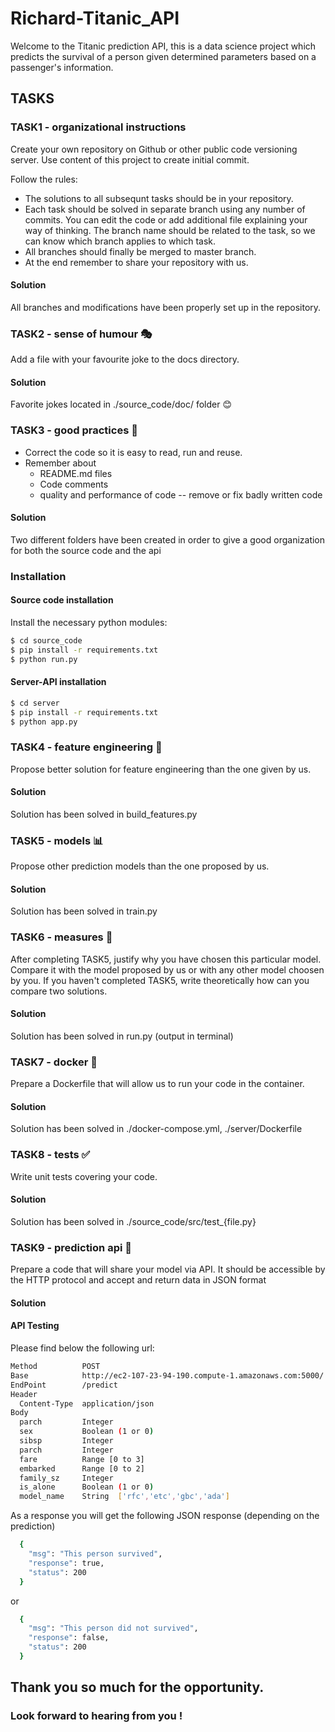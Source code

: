 # Richard-Titanic_API

Welcome to the Titanic prediction API, this is a data science project which predicts the survival of a person given determined parameters based on a passenger's information.


## TASKS

### TASK1 - organizational instructions
 Create your own repository on Github or other public code versioning server. Use content of this project to create initial commit.
 
 Follow the rules:
* The solutions to all subsequnt tasks should be in your repository.
* Each task should be solved in separate branch using any number of commits. You can edit the code or add additional file explaining your way of thinking. The branch name should be related to the task, so we can know which branch applies to which task.
* All branches should finally be merged to master branch.
* At the end remember to share your repository with us.

#### Solution

  All branches and modifications have been properly set up in the repository. 

### TASK2 - sense of humour 🎭 

Add a file with your favourite joke to the docs directory.

#### Solution
  Favorite jokes located in ./source_code/doc/ folder 😊


### TASK3 - good practices 💯
* Correct the code so it is easy to read, run and reuse.
* Remember about
  * README.md files
  * Code comments
  * quality and performance of code -- remove or fix badly written code

#### Solution

  Two different folders have been created in order to give a good organization for both the source code and the api

### Installation 

#### Source code installation
Install the necessary python modules:

```sh
$ cd source_code
$ pip install -r requirements.txt
$ python run.py

```

#### Server-API installation

```sh
$ cd server
$ pip install -r requirements.txt
$ python app.py
```


### TASK4 - feature engineering 🔧
Propose better solution for feature engineering than the one given by us.

#### Solution

  Solution has been solved in build_features.py

### TASK5 - models 📊 
Propose other prediction models than the one proposed by us. 

#### Solution

  Solution has been solved in train.py

### TASK6 - measures 🎯
After completing TASK5, justify why you have chosen this particular model. Compare it with the model proposed by us or with any other model choosen by you. If you haven't completed TASK5, write theoretically how can you compare two solutions.

#### Solution

  Solution has been solved in run.py (output in terminal)

### TASK7 - docker 🐳
Prepare a Dockerfile that will allow us to run your code in the container.

#### Solution

  Solution has been solved in ./docker-compose.yml, ./server/Dockerfile


### TASK8 - tests ✅
Write unit tests covering your code.

#### Solution

  Solution has been solved in ./source_code/src/test_{file.py}

### TASK9 - prediction api 📡
Prepare a code that will share your model via API. It should be accessible by the HTTP protocol and accept and return data in JSON format

#### Solution


#### API Testing 

  Please find below the following url: 
```sh
Method          POST
Base            http://ec2-107-23-94-190.compute-1.amazonaws.com:5000/
EndPoint        /predict
Header
  Content-Type  application/json
Body
  parch         Integer
  sex           Boolean (1 or 0)
  sibsp         Integer
  parch         Integer
  fare          Range [0 to 3]
  embarked      Range [0 to 2]
  family_sz     Integer
  is_alone      Boolean (1 or 0)
  model_name    String  ['rfc','etc','gbc','ada']


```

  As a response you will get the following JSON response (depending on the prediction)

```sh
  {
    "msg": "This person survived",
    "response": true,
    "status": 200
  }
```
  or
```sh
  {
    "msg": "This person did not survived",
    "response": false,
    "status": 200
  }
```


## Thank you so much for the opportunity. 
### Look forward to hearing from you !
